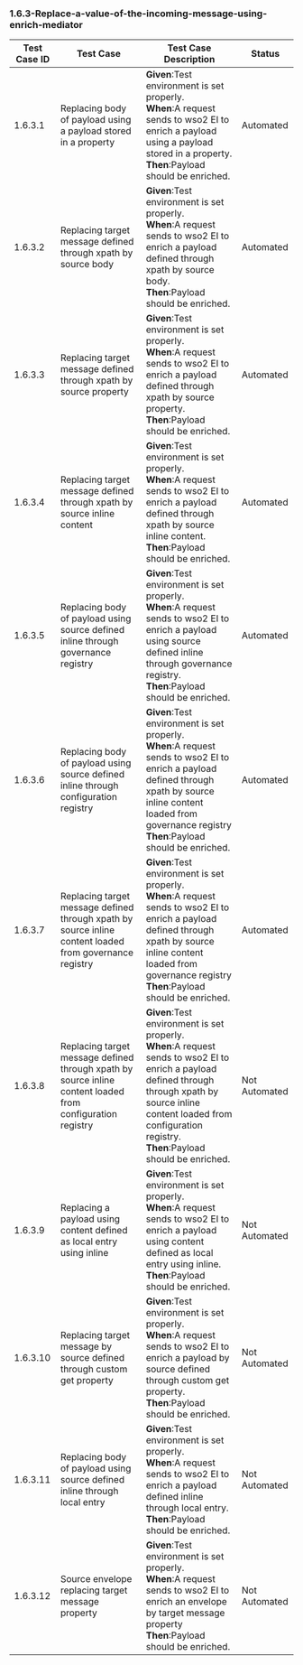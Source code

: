 ### 1.6.3-Replace-a-value-of-the-incoming-message-using-enrich-mediator


| Test Case ID| Test Case| Test Case Description| Status|
| ----------| --------| ----------| ------|
| 1.6.3.1 | Replacing body of payload using a payload stored in a property| **Given**:Test environment is set properly. </br> **When**:A request sends to wso2 EI to enrich a payload using a payload stored in a property. </br> **Then**:Payload should be enriched.| Automated|
| 1.6.3.2 | Replacing target message defined through xpath by source body| **Given**:Test environment is set properly. </br> **When**:A request sends to wso2 EI to enrich a payload defined through xpath by source body. </br> **Then**:Payload should be enriched.| Automated|
| 1.6.3.3 | Replacing target message defined through xpath by source property| **Given**:Test environment is set properly. </br> **When**:A request sends to wso2 EI to enrich a payload defined through xpath by source property. </br> **Then**:Payload should be enriched.| Automated|
| 1.6.3.4 | Replacing target message defined through xpath by source inline content| **Given**:Test environment is set properly. </br> **When**:A request sends to wso2 EI to enrich a payload defined through xpath by source inline content. </br> **Then**:Payload should be enriched.| Automated|
| 1.6.3.5 | Replacing body of payload using source defined inline through governance registry| **Given**:Test environment is set properly. </br> **When**:A request sends to wso2 EI to enrich a payload using source defined inline through governance registry. </br> **Then**:Payload should be enriched.| Automated|
| 1.6.3.6 | Replacing body of payload using source defined inline through configuration registry| **Given**:Test environment is set properly. </br> **When**:A request sends to wso2 EI to enrich a payload defined through xpath by source inline content loaded from governance registry </br> **Then**:Payload should be enriched.| Automated|
| 1.6.3.7 | Replacing target message defined through xpath by source inline content loaded from governance registry| **Given**:Test environment is set properly. </br> **When**:A request sends to wso2 EI to enrich a payload defined through xpath by source inline content loaded from governance registry </br> **Then**:Payload should be enriched.| Automated|
| 1.6.3.8 | Replacing target message defined through xpath by source inline content loaded from configuration registry| **Given**:Test environment is set properly. </br> **When**:A request sends to wso2 EI to enrich a payload defined through through xpath by source inline content loaded from configuration registry. </br> **Then**:Payload should be enriched.| Not Automated|
| 1.6.3.9 | Replacing a payload using content defined as local entry using inline| **Given**:Test environment is set properly. </br> **When**:A request sends to wso2 EI to enrich a payload using content defined as local entry using inline. </br> **Then**:Payload should be enriched.| Not Automated|
| 1.6.3.10| Replacing target message by source defined through custom get property| **Given**:Test environment is set properly. </br> **When**:A request sends to wso2 EI to enrich a payload by source defined through custom get property. </br> **Then**:Payload should be enriched.| Not Automated|
| 1.6.3.11| Replacing body of payload using source defined inline through local entry| **Given**:Test environment is set properly. </br> **When**:A request sends to wso2 EI to enrich a payload defined inline through local entry. </br> **Then**:Payload should be enriched.| Not Automated|
| 1.6.3.12| Source envelope replacing target message property| **Given**:Test environment is set properly. </br> **When**:A request sends to wso2 EI to enrich an envelope by target message property </br> **Then**:Payload should be enriched.| Not Automated|
